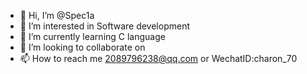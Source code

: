- 👋 Hi, I’m @Spec1a
- 👀 I’m interested in Software development
- 🌱 I’m currently learning C language
- 💞️ I’m looking to collaborate on 
- 📫 How to reach me 2089796238@qq.com or WechatID:charon_70

<!---
Spec1a/Spec1a is a ✨ special ✨ repository because its `README.md` (this file) appears on your GitHub profile.
You can click the Preview link to take a look at your changes.
--->
